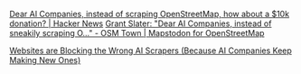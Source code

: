
[Dear AI Companies, instead of scraping OpenStreetMap, how about a $10k donation? | Hacker News](https://news.ycombinator.com/item?id=41109926)
[Grant Slater: "Dear AI Companies, instead of sneakily scraping O…" - OSM Town | Mapstodon for OpenStreetMap](https://en.osm.town/@Firefishy/112875549871566269)

[Websites are Blocking the Wrong AI Scrapers (Because AI Companies Keep Making New Ones)](https://www.404media.co/websites-are-blocking-the-wrong-ai-scrapers-because-ai-companies-keep-making-new-ones/)
